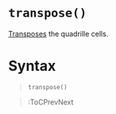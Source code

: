 # `transpose()`

[Transposes](https://en.wikipedia.org/wiki/Transpose) the quadrille cells.

# Syntax

> `transpose()`

> :ToCPrevNext
